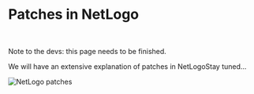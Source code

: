 # Patches in NetLogo

&nbsp;

<p class="badge badge-warning">Note to the devs: this page needs to be finished.</p>

We will have an extensive explanation of patches in NetLogoStay tuned...

![NetLogo patches](http://ccl.northwestern.edu/netlogo/docs/images/tutorial3/eating-grass.gif)